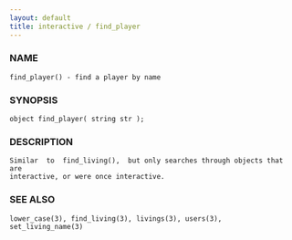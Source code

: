 ```yaml
---
layout: default
title: interactive / find_player
---
```


### NAME

    find_player() - find a player by name


### SYNOPSIS

    object find_player( string str );


### DESCRIPTION

    Similar  to  find_living(),  but only searches through objects that are
    interactive, or were once interactive.


### SEE ALSO

    lower_case(3), find_living(3), livings(3), users(3), set_living_name(3)
